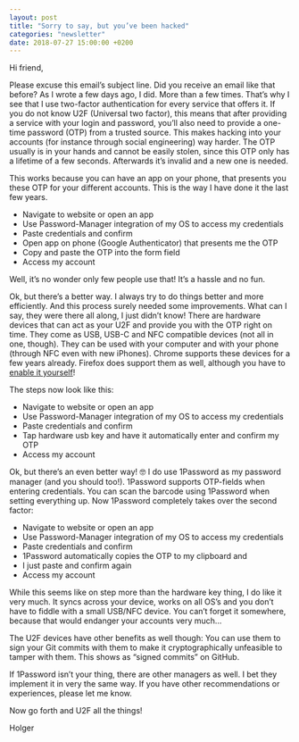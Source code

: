 ```yaml
---
layout: post
title: "Sorry to say, but you’ve been hacked"
categories: "newsletter"
date: 2018-07-27 15:00:00 +0200
---
```

Hi friend,

Please excuse this email’s subject line. Did you receive an email like that before? As I wrote a few days ago, I did. <!--more-->More than a few times. That’s why I see that I use two-factor authentication for every service that offers it. If you do not know U2F (Universal two factor), this means that after providing a service with your login and password, you’ll also need to provide a one-time password (OTP) from a trusted source. This makes hacking into your accounts (for instance through social engineering) way harder. The OTP usually is in your hands and cannot be easily stolen, since this OTP only has a lifetime of a few seconds. Afterwards it’s invalid and a new one is needed.

This works because you can have an app on your phone, that presents you these OTP for your different accounts. This is the way I have done it the last few years.
- Navigate to website or open an app
- Use Password-Manager integration of my OS to access my credentials
- Paste credentials and confirm
- Open app on phone (Google Authenticator) that presents me the OTP
- Copy and paste the OTP into the form field
- Access my account

Well, it’s no wonder only few people use that! It’s a hassle and no fun.

Ok, but there’s a better way. I always try to do things better and more efficiently. And this process surely needed some improvements. What can I say, they were there all along, I just didn’t know!
There are hardware devices that can act as your U2F and provide you with the OTP right on time. They come as USB, USB-C and NFC compatible devices (not all in one, though). They can be used with your computer and with your phone (through NFC even with new iPhones). Chrome supports these devices for a few years already. Firefox does support them as well, although you have to [enable it yourself](https://www.yubico.com/2017/11/how-to-navigate-fido-u2f-in-firefox-quantum/)!

The steps now look like this:
- Navigate to website or open an app
- Use Password-Manager integration of my OS to access my credentials
- Paste credentials and confirm
- Tap hardware usb key and have it automatically enter and confirm my OTP
- Access my account

Ok, but there’s an even better way! 🤓 I do use 1Password as my password manager (and you should too!). 1Password supports OTP-fields when entering credentials. You can scan the barcode using 1Password when setting everything up.
Now 1Password completely takes over the second factor:
- Navigate to website or open an app
- Use Password-Manager integration of my OS to access my credentials
- Paste credentials and confirm
- 1Password automatically copies the OTP to my clipboard and
- I just paste and confirm again
- Access my account

While this seems like on step more than the hardware key thing, I do like it very much. It syncs across your device, works on all OS’s and you don’t have to fiddle with a small USB/NFC device. You can’t forget it somewhere, because that would endanger your accounts very much...

The U2F devices have other benefits as well though: You can use them to sign your Git commits with them to make it cryptographically unfeasible to tamper with them. This shows as “signed commits” on GitHub.

If 1Password isn’t your thing, there are other managers as well. I bet they implement it in very the same way. If you have other recommendations or experiences, please let me know.

Now go forth and U2F all the things!

Holger
